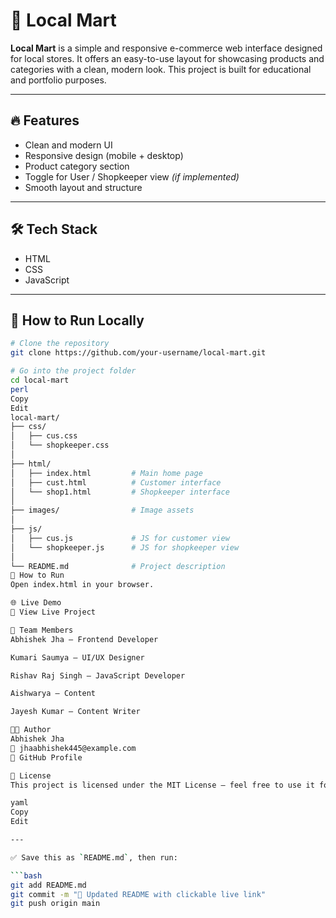 # 🛒 Local Mart

**Local Mart** is a simple and responsive e-commerce web interface designed for local stores. It offers an easy-to-use layout for showcasing products and categories with a clean, modern look. This project is built for educational and portfolio purposes.

---

## 🔥 Features

- Clean and modern UI  
- Responsive design (mobile + desktop)  
- Product category section  
- Toggle for User / Shopkeeper view *(if implemented)*  
- Smooth layout and structure  

---

## 🛠️ Tech Stack

- HTML  
- CSS  
- JavaScript  

---

## 🚀 How to Run Locally

```bash
# Clone the repository
git clone https://github.com/your-username/local-mart.git

# Go into the project folder
cd local-mart
perl
Copy
Edit
local-mart/
├── css/
│   ├── cus.css
│   └── shopkeeper.css
│
├── html/
│   ├── index.html         # Main home page
│   ├── cust.html          # Customer interface
│   └── shop1.html         # Shopkeeper interface
│
├── images/                # Image assets
│
├── js/
│   ├── cus.js             # JS for customer view
│   └── shopkeeper.js      # JS for shopkeeper view
│
└── README.md              # Project description
🚀 How to Run
Open index.html in your browser.

🌐 Live Demo
🔗 View Live Project

👥 Team Members
Abhishek Jha – Frontend Developer

Kumari Saumya – UI/UX Designer

Rishav Raj Singh – JavaScript Developer

Aishwarya – Content

Jayesh Kumar – Content Writer

👨‍💻 Author
Abhishek Jha
📧 jhaabhishek445@example.com
🔗 GitHub Profile

📄 License
This project is licensed under the MIT License – feel free to use it for learning or demo purposes.

yaml
Copy
Edit

---

✅ Save this as `README.md`, then run:

```bash
git add README.md
git commit -m "📝 Updated README with clickable live link"
git push origin main